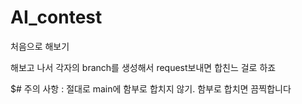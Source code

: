 # AI_contest

처음으로 해보기

해보고 나서 각자의 branch를 생성해서 request보내면 합친느 걸로 하죠

$# 주의 사항 : 절대로 main에 함부로 합치지 않기. 함부로 합치면 끔찍합니다
